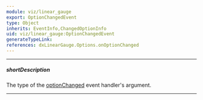 ```yaml
---
module: viz/linear_gauge
export: OptionChangedEvent
type: Object
inherits: EventInfo,ChangedOptionInfo
uid: viz/linear_gauge:OptionChangedEvent
generateTypeLink: 
references: dxLinearGauge.Options.onOptionChanged
---
```

---
##### shortDescription
The type of the [optionChanged]({basewidgetpath}/Events/#optionChanged) event handler's argument.

---
<!-- Description goes here -->